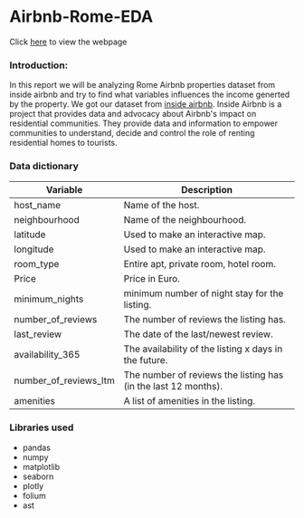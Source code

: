 # Airbnb-Rome-EDA

Click [here](https://mhaln3mi.github.io/Airbnb-Rome-EDA/airbnb-rome.html) to view the webpage

### Introduction:

In this report we will be analyzing Rome Airbnb properties dataset from inside airbnb and try to find what variables influences the income generted by the property. We got our dataset from [inside airbnb](http://insideairbnb.com/get-the-data/). Inside Airbnb is a project that provides data and advocacy about Airbnb's impact on residential communities. They provide data and information to empower communities to understand, decide and control the role of renting residential homes to tourists.


### Data dictionary

| Variable      | Description |
| ----------- | ----------- |
| host_name    | Name of the host.       |
| neighbourhood   | Name of the neighbourhood.       |
| latitude  | Used to make an interactive map.        |
| longitude   | Used to make an interactive map.        |
| room_type   | Entire apt, private room, hotel room.        |
| Price   | Price in Euro.         |
| minimum_nights   | minimum number of night stay for the listing.       |
| number_of_reviews   | The number of reviews the listing has.        |
| last_review   | The date of the last/newest review.      |
| availability_365   | The availability of the listing x days in the future.        |
| number_of_reviews_ltm   | The number of reviews the listing has (in the last 12 months).        |
| amenities   | A list of amenities in the listing. 


### Libraries used

- pandas
- numpy
- matplotlib
- seaborn
- plotly
- folium
- ast 

